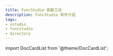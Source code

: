 ```yaml
---
title: FuncStudio 函数工坊
description: FuncStudio 软件介绍
tags:
- xstudio
- funcstudio
- directory
---
```


import DocCardList from '@theme/DocCardList';

<DocCardList />